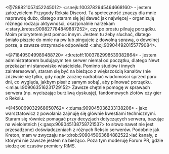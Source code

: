 <@788821057452245012> <:snejk:1003782945464668160> - jestem założycielem Przygody Reksia Discord. Ta społeczność znaczy dla mnie naprawdę dużo, dlatego staram się jej dawać jak najwięcej - organizuję różnego rodzaju aktywności, okazjonalnie narzekam <:stary_kretes:909827784849887252>, czy po prostu pilnuję porządku. Moim priorytetem jest pomoc innym. Jestem tu żeby słuchać, dlatego śmiało piszcie do mnie na pw lub pingujcie z dowolną sprawą, o dowolnej porze, a zawsze otrzymacie odpowiedź <:ahoj:909044920155779084>.

<@718495049989488720> <:kretoff:1003782998539382864> - jestem administratorem budującym ten serwer niemal od początku, dlatego Newt przekazał mi stanowisko właściciela. Pomimo studiów i innych zainteresowań, staram się być na bieżąco z większością kanałów (nie zdziwcie się tylko, gdy nagle zacznę nadrabiać wiadomości sprzed paru dni, co wygląda, jakbym pisał z samym sobą), aby pilnować porządku. <:miaul:909063516231729152> Zawsze chętnie pomogę w sprawach serwera (np. wyciszając burzliwą dyskusję), fandomowych zlotów czy gier o Reksiu.

<@450069032968650762> <:duma:909045036233138206> - jako warsztatowicz z powołania zajmuję się głównie kwestiami technicznymi. Staram się również pomagać przy decyzjach dotyczących serwera, bazując na wieloletnich (<:gasp:909045138758721537> to słowo nawet nie jest przesadzone) doświadczeniach z różnych Reksio serwerów. Podobnie jak Kreton, mam w zwyczaju na<:drob:909045063684882522>iać kanały, z którymi nie zawsze jestem na bieżąco. Poza tym moderuję Forum PR, gdzie siedzę od czasów premiery RiMS.
